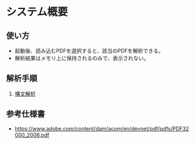 # システム概要
## 使い方
- 起動後、読み込むPDFを選択すると、該当のPDFを解析できる。
- 解析結果はメモリ上に保持されるのみで、表示されない。

## 解析手順
1. [構文解析](parser.md)

## 参考仕様書
- https://www.adobe.com/content/dam/acom/en/devnet/pdf/pdfs/PDF32000_2008.pdf
